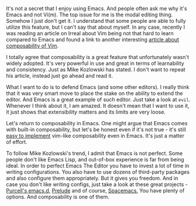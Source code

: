 It's not a secret that I enjoy using Emacs. And people often ask me why it's Emacs and not Vi(m). The top issue for me is the modal editing thing. Somehow I just don't get it. I understand that some people are able to fully utilize this feature, but I can't say that about myself. In any case, recently I was reading an article on Irreal about Vim being not that hard to learn compared to Emacs and found a link to another interesting [article about composability of Vim](https://medium.com/@mkozlows/why-atom-cant-replace-vim-433852f4b4d1#.rqcouk4l1).

I totally agree that composability is a great feature that unfortunately wasn't widely adopted. It's very powerful in use and great in terms of learnability and consistency. Just as Mike Kozlowski has stated. I don't want to repeat his article, instead just go ahead and read it.

What I want to do is to defend Emacs (and some other editors). I really think that it was very smart move to place the stake on the ability to extend the editor. And Emacs is a great example of such editor. Just take a look at `evil`. Whenever I think about it, I am amazed. It doesn't mean that I want to use it, it just shows that extensibility matters and its limits are very loose.

Let's return to composability in Emacs. One might argue that Emacs comes with built-in composability, but let's be honest even if it's not true - it's still [easy to implement](https://github.com/paldepind/composable.el) vim-like composability even in Emacs. It's just a matter of effort.

To follow Mike Kozlowski's trend, I admit that Emacs is not perfect. Some people don't like Emacs Lisp, and out-of-box experience is far from being ideal. In order to perfect Emacs The Editor you have to invest a lot of time in writing configurations. You also have to use dozens of third-party packages and also configure them appropriately. But it gives you freedom. And in case you don't like writing configs, just take a look at these great projects - [Purcell's emacs.d](https://github.com/purcell/emacs.d), [Prelude](https://github.com/bbatsov/prelude) and of course, [Spacemacs.](https://github.com/syl20bnr/spacemacs) You have plenty of options. And composability is one of them.

<!--more-->
